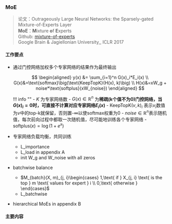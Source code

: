 ### MoE
> 论文：Outrageously Large Neural Networks: the Sparsely-gated Mixture-of-Experts Layer  
> **MoE**：**M**ixture **o**f **E**xperts  
> Github: [mixture-of-experts](https://github.com/davidmrau/mixture-of-experts/blob/master/moe.py#L17)  
> Google Brain & Jagiellonian University,, ICLR 2017  

#### 工作要点
- 通过门控网络加权多个专家网络的结果作为最终输出

    $$
    \begin{aligned}
        y(x) &= \sum_{i=1}^n G(x)_i*E_i(x) \\
        G(x)&=\text{softmax}\big(\text{KeepTopK}(H(x), k)\big) \\
        H(x)&=xW_g + noise*\text{softplus}(xW_{noise})
    \end{aligned}
    $$

    !!! info ""
        - $K$ 为专家网络数
        - $G(x)\in \mathbb{R}^n$ 为**稀疏(k个值不为0)**门控网络，当$G(x)_i=0$时，可直接**不计算对应专家网络$E_i(x)$**
        - $\text{KeepTopK}(v, k)_i$ 表示$v_i$数值为$v$中的top-k就保留，否则置-$\infty$以使softmax权重为0
        - $noise\in \mathbb{R}^n$表示随机值，每次前向过程中都取一次随机值，尽可能地训练各个专家网络
        - $\text{softplus}(x)=\log(1+e^x)$

- 专家网络负载均衡，共同训练
    - L_importance
    - L_load in appendix A
    - init W_g and W_noise with all zeros

- batchwise balance
  -  $M_{batch}(X, m)_{j, i}\begin{cases}
    1,\text{ if } X_{j, i} \text{ is the top } m \text{ values for expert } i \\
    0,\text{ otherwise }
  \end{cases}$
  - L_batchwise
- hierarchical MoEs in appendix B
#### 主要内容